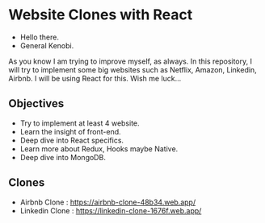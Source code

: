 # Website Clones with React

- Hello there.
- General Kenobi.

As you know I am trying to improve myself, as always. In this repository, I will try to implement some big websites such as Netflix, Amazon, Linkedin, Airbnb. I will be using React for this. Wish me luck...

## Objectives

- Try to implement at least 4 website.
- Learn the insight of front-end.
- Deep dive into React specifics.
- Learn more about Redux, Hooks maybe Native.
- Deep dive into MongoDB.

## Clones

- Airbnb Clone : https://airbnb-clone-48b34.web.app/
- Linkedin Clone : https://linkedin-clone-1676f.web.app/
